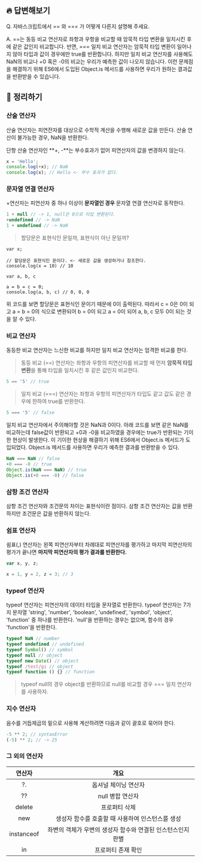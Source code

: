## 🔥 답변해보기

Q. 자바스크립트에서 == 와 === 가 어떻게 다른지 설명해 주세요.

A. ==는 동등 비교 연산자로 좌항과 우항을 비교할 때 암묵적 타입 변환을 일치시킨 후에 같은 값인지 비교합니다. 반면, === 일치 비교 연산자는 암묵적 타입 변환이 일어나지 않아 타입과 값이 경우에만 true를 반환합니다.
하지만 일치 비교 연산자를 사용해도 NaN의 비교나 +0 혹은 -0의 비교는 우리가 예측한 값이 나오지 않습니다. 이런 문제점을 해결하기 위해 ES6에서 도입된 Object.is 메서드를 사용하면 우리가 원하는 결과값을 반환받을 수 있습니다.

## 📙 정리하기

### 산술 연산자
산술 연산자는 피연잔자를 대상으로 수학적 계산을 수행해 새로운 값을 만든다.
산술 연산이 불가능한 경우, NaN을 반환한다.

단항 산술 연산자인 **+, -**는 부수효과가 없어 피연산자의 값을 변경하지 않는다.

```javascript
x = 'Hello';
console.log(+x); // NaN
console.log(x); // Hello <- 부수 효과가 없다.
```

### 문자열 연결 연산자
+연산자는 피연산자 중 하나 이상이 **문자열인 경우** 문자열 연결 연산자로 동작한다.
```javascript
1 + null // -> 1, null은 0으로 타입 변환된다.
+undefined // -> NaN
1 + undefined // -> NaN
```
>할당문은 표현식인 문일까, 표현식이 아닌 문일까?

```
var x;

// 할당문은 표현식인 문이다. <- 새로운 값을 생성하거나 참조한다.
console.log(x = 10) // 10

var a, b, c

a = b = c = 0;
console.log(a, b, c) // 0, 0, 0
```
위 코드를 보면 할당문은 표현식인 문이기 때문에 0이 출력된다.
따라서 c = 0은 0이 되고 a = b = 0의 식으로 변환되어 b = 0이 되고
a = 0이 되어 a, b, c 모두 0이 되는 것을 알 수 있다.

### 비교 연산자
동등한 비교 연산자는 느신한 비교를 하지만 일치 비교 연산자는 엄격한 비교를 한다.
> 동등 비교 (==) 연산자는 좌항과 우항의 피연산자를 비교할 때 먼저 **암묵적 타입 변환**을 통해 타입을 일치시킨 후 같은 값인지 비교한다.

```javascript
5 == '5' // true
```

> 일치 비교 (===) 연산자는 좌항과 우항의 피연산자가 타입도 같고 값도 같은 경우에 한하여 true를 반환한다.

```javascript
5 === '5' // false
```

일치 비교 연산자에서 주의해야할 것은 NaN과 0이다.
아래 코드를 보면 같은 NaN를 비교하는데 false값이 반환되고 +0과 -0을 비교하였을 경우에는 true가 반환되는 기이한 현상이 발생한다.
이 기이한 현상을 해결하기 위해 ES6에서 Object.is 메서드가 도입되었다.
Object.is 메서드를 사용하면 우리가 예측한 결과를 반환받을 수 있다.
```javascript
NaN === NaN // false
+0 === -0 // true
Object.is(NaN === NaN) // true
Object.is(+0 === -0) // false
```

### 삼항 조건 연산자
삼항 조건 연산자와 조건문의 차이는 표현식이란 점이다.
삼항 조건 연산자는 값을 반환하지만 조건문은 값을 반환하지 않는다.

### 쉼표 연산자
쉼표(,) 연산자는 왼쪽 피연산자부터 차례대로 피연산자를 평가하고 마지막 피연산자의 평가가 끝나면 **마지막 피연산자의 평가 결과를 반환한다.**
```javascript
var x, y, z;

x = 1, y = 2, z = 3; // 3
```

### typeof 연산자
typeof 연산자는 피연산자의 데이터 타입을 문자열로 반환한다.
typeof 연산자는 7가지 문자열 'string', 'number', 'boolean', 'undefined', 'symbol', 'object', 'function' 중 하나를 반환한다. 'null'을 반환하는 경우는 없으며, 함수의 경우 'function'을 반환한다.

```javascript
typeof NaN // number
typeof undefined // undefined
typeof Symbol() // symbol
typeof null // object
typeof new Date() // object
typeof /test/gi // object
typeof function () {} // function
```

> typeof null의 경우 object를 반환하므로 null를 비교할 경우 === 일치 연산자를 사용하자.


### 지수 연산자
음수를 거듭제곱의 밑으로 사용해 계산하려면 다음과 같이 괄호로 묶어야 한다.
```javascript
-5 ** 2; // syntaxError
(-5) ** 2; // -> 25
```

### 그 외의 연산자
| 연산자 | 개요 |
|:---:|:---:|
| ?. | 옵셔널 체이닝 연산자 |
| ?? | null 병합 연산자 |
| delete | 프로퍼티 삭제 |
| new | 생성자 함수를 호출할 때 사용하여 인스턴스를 생성 |
| instanceof | 좌변의 객체가 우변의 생성자 함수와 연결된 인스턴스인지 판별 |
| in | 프로퍼티 존재 확인 |




